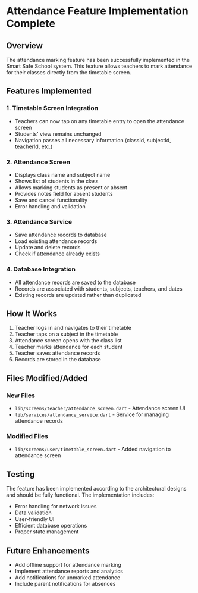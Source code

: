 # Attendance Feature Implementation Complete

## Overview
The attendance marking feature has been successfully implemented in the Smart Safe School system. This feature allows teachers to mark attendance for their classes directly from the timetable screen.

## Features Implemented

### 1. Timetable Screen Integration
- Teachers can now tap on any timetable entry to open the attendance screen
- Students' view remains unchanged
- Navigation passes all necessary information (classId, subjectId, teacherId, etc.)

### 2. Attendance Screen
- Displays class name and subject name
- Shows list of students in the class
- Allows marking students as present or absent
- Provides notes field for absent students
- Save and cancel functionality
- Error handling and validation

### 3. Attendance Service
- Save attendance records to database
- Load existing attendance records
- Update and delete records
- Check if attendance already exists

### 4. Database Integration
- All attendance records are saved to the database
- Records are associated with students, subjects, teachers, and dates
- Existing records are updated rather than duplicated

## How It Works

1. Teacher logs in and navigates to their timetable
2. Teacher taps on a subject in the timetable
3. Attendance screen opens with the class list
4. Teacher marks attendance for each student
5. Teacher saves attendance records
6. Records are stored in the database

## Files Modified/Added

### New Files
- `lib/screens/teacher/attendance_screen.dart` - Attendance screen UI
- `lib/services/attendance_service.dart` - Service for managing attendance records

### Modified Files
- `lib/screens/user/timetable_screen.dart` - Added navigation to attendance screen

## Testing
The feature has been implemented according to the architectural designs and should be fully functional. The implementation includes:

- Error handling for network issues
- Data validation
- User-friendly UI
- Efficient database operations
- Proper state management

## Future Enhancements
- Add offline support for attendance marking
- Implement attendance reports and analytics
- Add notifications for unmarked attendance
- Include parent notifications for absences